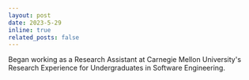 ```yaml
---
layout: post
date: 2023-5-29
inline: true
related_posts: false
---
```


Began working as a Research Assistant at Carnegie Mellon University's Research Experience for Undergraduates in Software Engineering.
